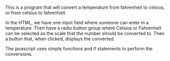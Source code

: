
This is a program that will convert a temperature from
  fahrenheit to celsius, or from celsius to fahrenheit.

  In the HTML, we have one input field where someone can enter
  in a temperature. Then have a radio button group where
  Celsius or Fahrenheit can be selected as the scale that the
  number should be converted to. Then a button that,
  when clicked, displays the converted.
  
  The javascript uses simple functions and if statements to perform the conversions.
